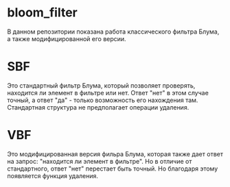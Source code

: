 # bloom_filter
В данном репозитории показана работа классического фильтра Блума, а также модифицированной его версии.
# SBF
Это стандартный фильтр Блума, который позволяет проверять, находится ли элемент в фильтре или нет. Ответ "нет" в этом случае точный, а ответ "да" - только возможность его нахождения там. Стандартная структура не предполагает операции удаления.
# VBF
Это модифицированная версия фильра Блума, которая также дает ответ на запрос: "находится ли элемент в фильтре". Но в отличие от стандартного, ответ "нет" перестает быть точный. Но благодаря этому появляется функция удаления. 
